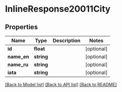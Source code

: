 # InlineResponse20011City

## Properties
Name | Type | Description | Notes
------------ | ------------- | ------------- | -------------
**id** | **float** |  | [optional] 
**name_en** | **string** |  | [optional] 
**name_ru** | **string** |  | [optional] 
**iata** | **string** |  | [optional] 

[[Back to Model list]](../../README.md#documentation-for-models) [[Back to API list]](../../README.md#documentation-for-api-endpoints) [[Back to README]](../../README.md)

